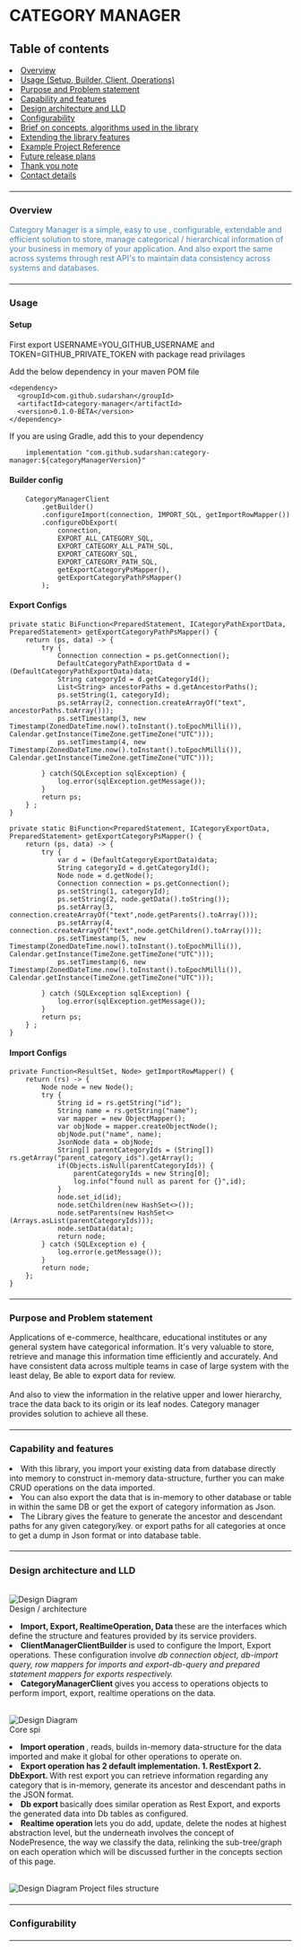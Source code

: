 # CATEGORY MANAGER

<h2>Table of contents</h2>
<li><a href="#overview">Overview</a></li>
<li> <a href="#usage">Usage (Setup, Builder, Client, Operations)</a></li>
<li> <a href="#purpose">Purpose and Problem statement</a></li>
<li> <a href="#features">Capability and features</a></li>
<li> <a href="#design">Design architecture and LLD</a></li>
<li> <a href="#configurability">Configurability</a></li>
<li> <a href="#concepts">Brief on concepts, algorithms used in the library</a></li>
<li> <a href="#extension">Extending the library features</a></li>
<li> <a href="#example">Example Project Reference</a></li>
<li> <a href="#future-plans">Future release plans</a></li>
<li> <a href="#thank-you-note">Thank you note</a></li>
<li> <a href="#contact">Contact details</a></li>

##### <hr>
<div id="overview">
<h3> Overview </h3>
<p style="color: steelblue; font-weight: regular;">
    Category Manager is a simple, easy to use , configurable, extendable and efficient solution to store, manage categorical / hierarchical 
    information of your business in memory of your application. And also export the same across systems through rest API's to maintain 
    data consistency across systems and databases.
</p>
</div>

##### <hr>
<div id="usage">
<h3> Usage </h3>
<h4>Setup</h4>

First export USERNAME=YOU_GITHUB_USERNAME and TOKEN=GITHUB_PRIVATE_TOKEN with package read privilages

Add the below dependency in your maven POM file

    <dependency>
      <groupId>com.github.sudarshan</groupId>
      <artifactId>category-manager</artifactId>
      <version>0.1.0-BETA</version>
    </dependency>

If you are using Gradle, add this to your dependency

        implementation "com.github.sudarshan:category-manager:${categoryManagerVersion}"

<h4>Builder config </h4>

        CategoryManagerClient
            .getBuilder()
            .configureImport(connection, IMPORT_SQL, getImportRowMapper())
            .configureDbExport(
                connection,
                EXPORT_ALL_CATEGORY_SQL,
                EXPORT_CATEGORY_ALL_PATH_SQL,
                EXPORT_CATEGORY_SQL,
                EXPORT_CATEGORY_PATH_SQL,
                getExportCategoryPsMapper(),
                getExportCategoryPathPsMapper()
            );

<h4>Export Configs </h4>

    private static BiFunction<PreparedStatement, ICategoryPathExportData, PreparedStatement> getExportCategoryPathPsMapper() {
        return (ps, data) -> {
            try {
                Connection connection = ps.getConnection();
                DefaultCategoryPathExportData d = (DefaultCategoryPathExportData)data;
                String categoryId = d.getCategoryId();
                List<String> ancestorPaths = d.getAncestorPaths();
                ps.setString(1, categoryId);
                ps.setArray(2, connection.createArrayOf("text", ancestorPaths.toArray()));
                ps.setTimestamp(3, new Timestamp(ZonedDateTime.now().toInstant().toEpochMilli()), Calendar.getInstance(TimeZone.getTimeZone("UTC")));
                ps.setTimestamp(4, new Timestamp(ZonedDateTime.now().toInstant().toEpochMilli()), Calendar.getInstance(TimeZone.getTimeZone("UTC")));

            } catch(SQLException sqlException) {
                log.error(sqlException.getMessage());
            }
            return ps;
        } ;
    }

    private static BiFunction<PreparedStatement, ICategoryExportData, PreparedStatement> getExportCategoryPsMapper() {
        return (ps, data) -> {
            try {
                var d = (DefaultCategoryExportData)data;
                String categoryId = d.getCategoryId();
                Node node = d.getNode();
                Connection connection = ps.getConnection();
                ps.setString(1, categoryId);
                ps.setString(2, node.getData().toString());
                ps.setArray(3, connection.createArrayOf("text",node.getParents().toArray()));
                ps.setArray(4, connection.createArrayOf("text",node.getChildren().toArray()));
                ps.setTimestamp(5, new Timestamp(ZonedDateTime.now().toInstant().toEpochMilli()), Calendar.getInstance(TimeZone.getTimeZone("UTC")));
                ps.setTimestamp(6, new Timestamp(ZonedDateTime.now().toInstant().toEpochMilli()), Calendar.getInstance(TimeZone.getTimeZone("UTC")));

            } catch (SQLException sqlException) {
                log.error(sqlException.getMessage());
            }
            return ps;
        } ;
    }
<h4>Import Configs </h4>
    
    private Function<ResultSet, Node> getImportRowMapper() {
        return (rs) -> {
            Node node = new Node();
            try {
                String id = rs.getString("id");
                String name = rs.getString("name");
                var mapper = new ObjectMapper();
                var objNode = mapper.createObjectNode();
                objNode.put("name", name);
                JsonNode data = objNode;
                String[] parentCategoryIds = (String[]) rs.getArray("parent_category_ids").getArray();
                if(Objects.isNull(parentCategoryIds)) {
                    parentCategoryIds = new String[0];
                    log.info("found null as parent for {}",id);
                }
                node.set_id(id);
                node.setChildren(new HashSet<>());
                node.setParents(new HashSet<>(Arrays.asList(parentCategoryIds)));
                node.setData(data);
                return node;
            } catch (SQLException e) {
                log.error(e.getMessage());
            }
            return node;
        };
    }

</div>

##### <hr>
<div id="purpose">
<h3> Purpose and Problem statement </h3>
<p>
Applications of e-commerce, healthcare, educational institutes or any general system have categorical information.
It's very valuable to store, retrieve and manage this information time efficiently and accurately. And have consistent data across multiple
teams in case of large system with the least delay, Be able to export data for review.<br><br>
And also to view the information in the relative upper and lower hierarchy, trace the data back to its origin or its leaf nodes.
Category manager provides solution to achieve all these.
</p>
</div>

##### <hr>
<div id="features">
<h3> Capability and features </h3>
<p>
<li>
With this library, you import your existing data from database directly into memory to construct in-memory data-structure,
further you can make CRUD operations on the data imported. 
</li>
<li>
You can also export the data that is in-memory to other database or table in within the same DB or get the export of category information as Json. 
</li>
<li>
The Library gives the feature to generate the ancestor and descendant paths for any given category/key.
or export paths for all categories at once to get a dump in Json format or into database table.
</li>
</p>
</div>

##### <hr>
<div id="design">
<h3>Design architecture and LLD</h3>
<br>
<img alt="Design Diagram" src="./assets/cm-design.png"></img>
<br>
Design / architecture
<br>
<p>
<li>
<b> Import, Export, RealtimeOperation, Data </b> these are the interfaces which define the structure and features provided by 
    its service providers.
</li>
<li>
    <b> ClientManagerClientBuilder </b> is used to configure the Import, Export operations. These configuration involve <i>db connection object, 
    db-import query, row mappers for imports and export-db-query and prepared statement mappers for exports respectively.</i>
</li>
<li>
    <b> CategoryManagerClient </b> gives you access to operations objects to perform import, export, realtime operations on the data.
</li>
</p>
<br>
<img alt="Design Diagram" src="./assets/cm-er.png"></img>
<br>
Core spi
<br>
<p>
<li>
<b> Import operation </b>, reads, builds in-memory data-structure for the data imported and make it global for other operations
    to operate on.
</li>
<li>
<b> Export operation  has 2 default implementation. 1. RestExport 2. DbExport. </b>
With rest export you can retrieve information regarding any category that is in-memory, generate its ancestor and 
descendant paths in the JSON format.
</li>
<li>
<b> Db export </b> basically does similar operation as Rest Export, and exports the generated data into Db tables as configured.
</li>
<li>
<b>Realtime operation </b> lets you do add, update, delete the nodes at highest abstraction level, but the underneath involves the concept of NodePresence,
the way we classify the data, relinking the sub-tree/graph on each operation which will be discussed further in the concepts section of this page. 
</li>
</p>
<br>
<img alt="Design Diagram" src="./assets/cm-topology.png"></img>
Project files structure
<br>

</div>

##### <hr>
<div id="configurability">
<h3>Configurability</h3>
<p>

</p>
</div>

##### <hr>
<div id="concepts">

</div>
